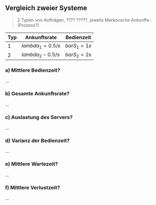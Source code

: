 ## Vergleich zweier Systeme

> 2 Typen von Aufträgen, ???? ?????, jeweils Markovsche Ankunfts-(Prozess?)

|Typ     |Ankunftsrate    |Bedienzeit    |
|--------|----------------|--------------|
|1       |$lambda_1=0.5/s$|$bar S_1=1s$  |
|2       |$lambda_2-0.5/s$|$bar S_2=2s$  |

### a) Mittlere Bedienzeit?

...

### b) Gesamte Ankunftsrate?

...

### c) Auslastung des Servers?

...

### d) Varianz der Bedienzeit?

...

### e) Mittlere Wartezeit?

...

### f) Mittlere Verlustzeit?

...